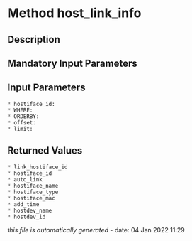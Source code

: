 # Method host_link_info

## Description
	

## Mandatory Input Parameters

## Input Parameters
	* hostiface_id:
	* WHERE:
	* ORDERBY:
	* offset:
	* limit:

## Returned Values
	* link_hostiface_id
	* hostiface_id
	* auto_link
	* hostiface_name
	* hostiface_type
	* hostiface_mac
	* add_time
	* hostdev_name
	* hostdev_id


*this file is automatically generated* - date: 04 Jan 2022 11:29